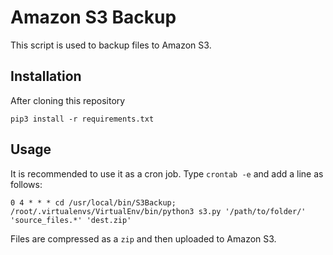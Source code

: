 # Amazon S3 Backup

This script is used to backup files to Amazon S3.

## Installation

After cloning this repository

```
pip3 install -r requirements.txt
```

## Usage

It is recommended to use it as a cron job. Type `crontab -e` and add a line as follows:

```
0 4 * * * cd /usr/local/bin/S3Backup; /root/.virtualenvs/VirtualEnv/bin/python3 s3.py '/path/to/folder/' 'source_files.*' 'dest.zip'
```

Files are compressed as a `zip` and then uploaded to Amazon S3.
